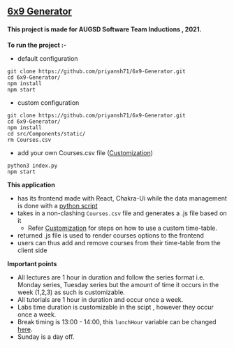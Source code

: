## [6x9 Generator](https://priyansh71.github.io/6x9-Generator/)
#### This project is made for AUGSD Software Team Inductions , 2021.

**To run the project  :-**
- default configuration
``` 
git clone https://github.com/priyansh71/6x9-Generator.git
cd 6x9-Generator/
npm install
npm start
```
- custom configuration
``` 
git clone https://github.com/priyansh71/6x9-Generator.git
cd 6x9-Generator/
npm install
cd src/Components/static/
rm Courses.csv
```
   - add your own Courses.csv file ([Customization](https://github.com/priyansh71/6x9-Generator/blob/main/src/Components/static/README.md))
  
``` 
python3 index.py
npm start
```
**This application**
- has its frontend made with React, Chakra-Ui while the data management is done with a [python script](https://github.com/priyansh71/6x9-Generator/blob/main/src/Components/static/index.py)
- takes in a non-clashing ```Courses.csv``` file and generates a .js file based on it
   - Refer [Customization](https://github.com/priyansh71/6x9-Generator/tree/main/src/Components/static/README.md) for steps on how to use a custom time-table.
- returned .js file is used to render courses options to the frontend
- users can thus add and remove courses from their time-table from the client side

**Important points**
- All lectures are 1 hour in duration and follow the series format i.e. Monday series, Tuesday series but the amount of time it occurs in the week (1,2,3) as such is customizable.
- All tutorials are 1 hour in duration and occur once a week.
- Labs time duration is customizable in the scipt ,  however they occur once a week.
- Break timing is 13:00 - 14:00, this `lunchHour` variable can be changed [here](https://github.com/priyansh71/6x9-Generator/blob/0047bbf71816c08b258e9dee4af6659db87bab34/src/Components/static/index.py#L3).
- Sunday is a day off.
